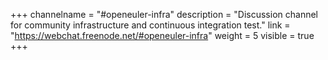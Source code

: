 +++
channelname = "#openeuler-infra"
description = "Discussion channel for community infrastructure and continuous integration test."
link = "https://webchat.freenode.net/#openeuler-infra"
weight =  5
visible = true
+++
